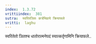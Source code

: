 ```yaml
---
index:  1.3.72
vrittiindex:  381
sutra:  स्वरितञितः कर्त्रभिप्राये क्रियाफले
vritti:  laghu 
---
```


स्वरितेतो ञितश्च धातोरात्मनेपदं स्यात्कर्तृगामिनि क्रियाफले..

